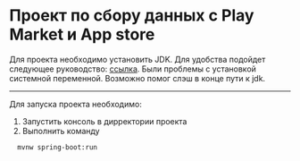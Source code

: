 Проект по сбору данных с Play Market и App store
================================================

Для проекта необходимо установить JDK. Для удобства подойдет следующее 
руководство: [ссылка](https://lumpics.ru/how-to-install-jdk-in-windows-10/). Были проблемы с установкой системной переменной.
Возможно помог слэш в конце пути к jdk.

---

Для запуска проекта необходимо:
1. Запустить консоль в дирректории проекта
2. Выполнить команду
```
  mvnw spring-boot:run
```
